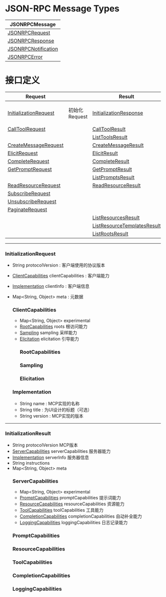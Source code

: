 # JSON-RPC Message Types
| JSONRPCMessage          |
|-------------------------|
| [JSONRPCRequest]()      |
| [JSONRPCResponse]()     |
| [JSONRPCNotification]() |
| [JSONRPCError]()        |

# 接口定义

| Request                                         |            | Result                                                      |     | Notification                                                  | |
|-------------------------------------------------|------------|-------------------------------------------------------------|-----|---------------------------------------------------------------|-|
| [InitializationRequest](#initializationrequest) | 初始化Request | [InitializationResponse](#initializationresponse)           | 初始化 | [ProgressNotification](#progressnotification)                 | |
| [CallToolRequest](#calltoolrequest)             |            | [CallToolResult](#calltoolresult)                           |     | [LoggingMessageNotification](#loggingmessagenotification)     | |
|                                                 |            | [ListToolsResult](#listtoolsresult)                         |     | [ResourcesUpdatedNotification](#resourcesupdatednotification) | |
| [CreateMessageRequest](#createmessagerequest)   |            | [CreateMessageResult](#createmessageresult)                 |
| [ElicitRequest](#elicitrequest)                 |            | [ElicitResult](#elicitresult)                               |
| [CompleteRequest](#completerequest)             |            | [CompleteResult](#completeresult)                           |
| [GetPromptRequest](#getpromptrequest)           |            | [GetPromptResult](#getpromptresult)                         |
|                                                 |            | [ListPromptsResult](#listpromptsresult)                     |
| [ReadResourceRequest](#readresourcerequest)     |            | [ReadResourceResult](#readresourceresult)                   |
| [SubscribeRequest](#subscriberequest)           |            |                                                             |
| [UnsubscribeRequest](#unsubscriberequest)       |            |                                                             |
| [PaginateRequest](#paginaterequest)             |            |                                                             |
|                                                 |            | [ListResourcesResult](#listresourcesresult)                 |
|                                                 |            | [ListResourceTemplatesResult](#listresourcetemplatesresult) |
|                                                 |            | [ListRootsResult](#listrootsresult)                         |

---

### InitializationRequest
- String protocolVersion : 客户端使用的协议版本
- [ClientCapabilities](#clientcapabilities) clientCapabilities  : 客户端能力
- [Implementation](#implementation) clientInfo : 客户端信息
- Map<String, Object> meta : 元数据

    ### ClientCapabilities
    - Map<String, Object> experimental
    - [RootCapabilities](#rootcapabilities) roots 根访问能力
    - [Sampling](#sampling) sampling 采样能力
    - [Elicitation](#elicitation) elicitation 引导能力
      ### RootCapabilities
      ### Sampling
      ### Elicitation

    ### Implementation
    - String name : MCP实现的名称
    - String title : 为UI设计的标题（可选）
    - String version : MCP实现的版本
---
### InitializationResult
- String protocolVersion MCP版本
- [ServerCapabilities](#servercapabilities) serverCapabilities 服务器能力
- [Implementation](#implementation) serverInfo 服务器信息
- String instructions
- Map<String, Object> meta
    ### ServerCapabilities
    - Map<String, Object> experimental
    - [PromptCapabilities](#promptcapabilities) promptCapabilities 提示词能力
    - [ResourceCapabilities](#resourcecapabilities) resourceCapabilities 资源能力
    - [ToolCapabilities](#toolcapabilities) toolCapabilities 工具能力
    - [CompletionCapabilities](#completioncapabilities) completionCapabilities 自动补全能力
    - [LoggingCapabilities](#loggingcapabilities) loggingCapabilities 日志记录能力
    ### PromptCapabilities
    ### ResourceCapabilities
    ### ToolCapabilities
    ### CompletionCapabilities
    ### LoggingCapabilities
